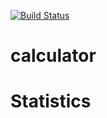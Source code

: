 [![Build Status](https://travis-ci.org/kj2gh/calculator.svg?branch=master)](https://travis-ci.org/github/kj2gh/calculator)

# calculator

# Statistics
